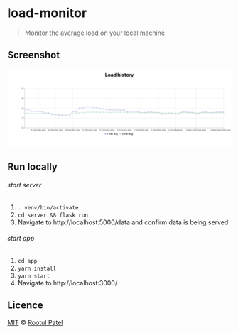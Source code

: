 # load-monitor

> Monitor the average load on your local machine

## Screenshot

![screenshot](/screenshot.png?raw=true)

## Run locally
###### start server
1. `. venv/bin/activate`
2. `cd server && flask run`
3. Navigate to http://localhost:5000/data and confirm data is being served

###### start app
1. `cd app`
2. `yarn install`
3. `yarn start`
4. Navigate to http://localhost:3000/

## Licence

[MIT](https://rootulp.mit-license.org/) © [Rootul Patel](https://rootulp.com)
